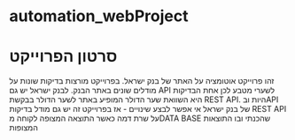 # automation_webProject
# סרטון הפרוייקט


זהו פרוייקט אוטומציה על האתר של בנק ישראל.
בפרוייקט מורצות בדיקות שונות על מודלים שונים באתר הבנק.
לבנק ישראל יש גם API לשערי מטבע לכן אחת הבדיקות היא השוואת שער הדולר המופיע באתר לשער הדולר בבקשת REST API.
היות ובAPI של בנק ישראל אי אפשר לבצע שינויים - 
אז בפרוייקט זה יש גם מודל בדיקות REST API על שרת דמה כאשר התוצאה המצופה לקוחה מDATA BASE שהכנתי ובו התוצאות המצופות
